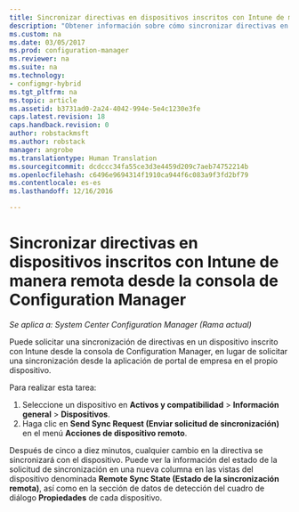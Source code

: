 ```yaml
---
title: Sincronizar directivas en dispositivos inscritos con Intune de manera remota | Microsoft Docs
description: "Obtener información sobre cómo sincronizar directivas en dispositivos inscritos con Intune desde la consola de Configuration Manager"
ms.custom: na
ms.date: 03/05/2017
ms.prod: configuration-manager
ms.reviewer: na
ms.suite: na
ms.technology:
- configmgr-hybrid
ms.tgt_pltfrm: na
ms.topic: article
ms.assetid: b3731ad0-2a24-4042-994e-5e4c1230e3fe
caps.latest.revision: 18
caps.handback.revision: 0
author: robstackmsft
ms.author: robstack
manager: angrobe
ms.translationtype: Human Translation
ms.sourcegitcommit: dcdccc34fa55ce3d3e4459d209c7aeb74752214b
ms.openlocfilehash: c6496e9694314f1910ca944f6c083a9f3fd2bf79
ms.contentlocale: es-es
ms.lasthandoff: 12/16/2016

---
```

# <a name="remotely-synchronize-policy-on-intune-enrolled-devices-from-the-configuration-manager-console"></a>Sincronizar directivas en dispositivos inscritos con Intune de manera remota desde la consola de Configuration Manager

*Se aplica a: System Center Configuration Manager (Rama actual)*


Puede solicitar una sincronización de directivas en un dispositivo inscrito con Intune desde la consola de Configuration Manager, en lugar de solicitar una sincronización desde la aplicación de portal de empresa en el propio dispositivo. 

Para realizar esta tarea:

1.    Seleccione un dispositivo en **Activos y compatibilidad** > **Información general** > **Dispositivos**.
2.    Haga clic en **Send Sync Request (Enviar solicitud de sincronización)** en el menú **Acciones de dispositivo remoto**.


Después de cinco a diez minutos, cualquier cambio en la directiva se sincronizará con el dispositivo. Puede ver la información del estado de la solicitud de sincronización en una nueva columna en las vistas del dispositivo denominada **Remote Sync State (Estado de la sincronización remota)**, así como en la sección de datos de detección del cuadro de diálogo **Propiedades** de cada dispositivo.

